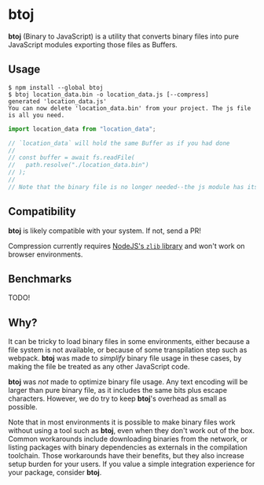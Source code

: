 # **btoj**

**btoj** (Binary to JavaScript) is a utility that converts binary files into pure JavaScript modules exporting those files as Buffers.

## Usage

```console
$ npm install --global btoj
$ btoj location_data.bin -o location_data.js [--compress]
generated 'location_data.js'
You can now delete 'location_data.bin' from your project. The js file is all you need.
```

```js
import location_data from "location_data";

// `location_data` will hold the same Buffer as if you had done
//
// const buffer = await fs.readFile(
//   path.resolve("./location_data.bin")
// );
//
// Note that the binary file is no longer needed--the js module has its data.
```

## Compatibility

**btoj** is likely compatible with your system. If not, send a PR!

Compression currently requires [NodeJS's `zlib` library](https://nodejs.org/api/zlib.html#zlib_zlib_brotlicompresssync_buffer_options) and won't work on browser environments.

## Benchmarks

TODO!

## Why?

It can be tricky to load binary files in some environments, either because a file system is not available, or because of some transpilation step such as webpack. **btoj** was made to _simplify_ binary file usage in these cases, by making the file be treated as any other JavaScript code.

**btoj** was _not_ made to optimize binary file usage. Any text encoding will be larger than pure binary file, as it includes the same bits plus escape characters. However, we do try to keep **btoj**'s overhead as small as possible.

Note that in most environments it is possible to make binary files work without using a tool such as **btoj**, even when they don't work out of the box. Common workarounds include downloading binaries from the network, or listing packages with binary dependencies as externals in the compilation toolchain. Those workarounds have their benefits, but they also increase setup burden for your users. If you value a simple integration experience for your package, consider **btoj**.

